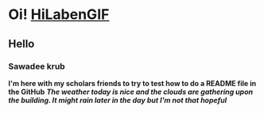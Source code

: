 # Oi! [HiLabenGIF](https://github.com/user-attachments/assets/be3ae61e-4600-4d2c-a3d7-cd8002620197)

## Hello
### Sawadee krub
**I'm here with my scholars friends to try to test how to do a README file in the GitHub**
_**The weather today is nice and the clouds are gathering upon the building. It might rain later in the day but I'm not that hopeful**_

